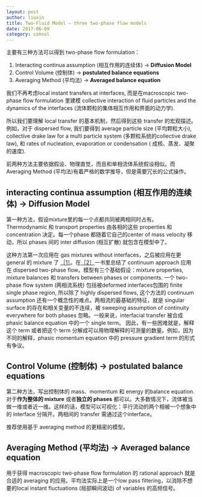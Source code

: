 ```yaml
---
layout: post
author: liuxin
title: Two-Fluid Model — three two-phase flow models  
date: 2017-06-09
category: comsol
---
```


主要有三种方法可以得到 two-phase flow formulation：

1. Interacting continua assumption (相互作用的连续体) -\> **Diffusion Model**
2. Control Volume (控制体) -\> **postulated balance equations**
3. Averaging Method (平均法) -\> **Averaged balance equation**

我们不再考虑local instant transfers at interfaces, 而是在macroscopic two-phase flow formulation 里建模 collective interaction of fluid particles and the dynamics of the interfaces (流体颗粒的集体相互作用和界面的动力学).

所以我们要理解 local transfer 的基本机制，然后得到这些 transfer 的宏观描述。例如，对于 dispersed flow, 我们要得到 average particle size (平均颗粒大小), collective drake law for a multi particle system (多颗粒系统的collective drake law), 和 rates of nucleation, evaporation or condensation ( 成核、蒸发、凝聚的速度). 

前两种方法主要依据假设、物理直觉，而且和单相流体系统假设相似。而Averaging Method (平均法)有着严格的数学推导，但是需要冗长的公式操作。

## interacting continua assumption (相互作用的连续体) -\> Diffusion Model
第一种方法，假设mixture里的每一个点都共同被两相同时占有。Thermodynamic 和 transport properties 由各相的这些 properties 和 concentration 决定。每一个phase 都随着它自己的center of mass velocity 移动，所以 phases 间的 inter diffusion (相互扩散) 就包含在模型中了。

这种方法第一次应用在 gas mixtures without interfaces，之后被应用在更 general 的 mixture 了 [［1］][1]。在[［2］][2]一书里总结了 continuum approach 应用在 dispersed two-phase flow。模型有三个基础假设：mixture properties, mixture balances 和 transfers between phases or components. 一个 two-phase flow system (两相流系统) 包括被deformed interfaces包围的 finite single phase region, 所以除了 highly dispersed flows,  这个方法的 continuum assumption 还有一个概念性的难点。两相流的最基础的特征，就是 singular surface 的存在和相关变量的不连续，被 sweeping assumption of continuity everywhere for both phases 忽略。一般来说，interfacial transfer 被合成 phasic balance equation 中的一个 single term。 因此，有一些困难就是，解释这个 term 或者把这个 term 分解成可以用物理解释的可测量的数量。例如，因为不同的解释，phasic momentum equation 中的 pressure gradient term 的形式有争议。

## Control Volume (控制体) -\> postulated balance equations
第二种方法，写出控制体的 mass、momentum 和 energy 的balance equation. 对于**作为整体的 mixture** 或者**独立的 phases** 都可以。大多数情况下，流体被当做一维或者近一维。这样的话，模型可以可视化：平行流动的两个相被一个想象中的 interface 分隔开。两相间的 transfer 需通过这个interface。


推荐使用基于 averaging method 的更精密的模型。

## Averaging Method (平均法) -\> Averaged balance equation

用于获得 macroscopic two-phase flow formulation 的 rational approach 就是合适的 averaging 的应用。平均法实际上是一个low pass filtering，以消除不想要的local instant fluctuations  (局部瞬间波动) of variables 的高频信号。

[1]:	https://link.springer.com/chapter/10.1007/978-3-642-45943-6_2
[2]:	http://www.worldcat.org/title/fluid-dynamics-of-multiphase-systems/oclc/1301193